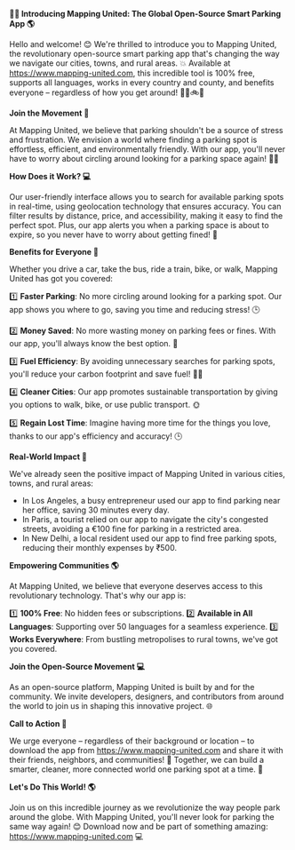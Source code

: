 **🚨💡 Introducing Mapping United: The Global Open-Source Smart Parking App 🌎**

Hello and welcome! 😊 We're thrilled to introduce you to Mapping United, the revolutionary open-source smart parking app that's changing the way we navigate our cities, towns, and rural areas. 💥 Available at https://www.mapping-united.com, this incredible tool is 100% free, supports all languages, works in every country and county, and benefits everyone – regardless of how you get around! 🚗🚌🚲👣

**Join the Movement 🌟**

At Mapping United, we believe that parking shouldn't be a source of stress and frustration. We envision a world where finding a parking spot is effortless, efficient, and environmentally friendly. With our app, you'll never have to worry about circling around looking for a parking space again! 🚗🔄

**How Does it Work? 💻**

Our user-friendly interface allows you to search for available parking spots in real-time, using geolocation technology that ensures accuracy. You can filter results by distance, price, and accessibility, making it easy to find the perfect spot. Plus, our app alerts you when a parking space is about to expire, so you never have to worry about getting fined! 🚫

**Benefits for Everyone 🌈**

Whether you drive a car, take the bus, ride a train, bike, or walk, Mapping United has got you covered:

1️⃣ **Faster Parking**: No more circling around looking for a parking spot. Our app shows you where to go, saving you time and reducing stress! 🕒

2️⃣ **Money Saved**: No more wasting money on parking fees or fines. With our app, you'll always know the best option. 💸

3️⃣ **Fuel Efficiency**: By avoiding unnecessary searches for parking spots, you'll reduce your carbon footprint and save fuel! 🚗🌿

4️⃣ **Cleaner Cities**: Our app promotes sustainable transportation by giving you options to walk, bike, or use public transport. 🌞

5️⃣ **Regain Lost Time**: Imagine having more time for the things you love, thanks to our app's efficiency and accuracy! 🕒

**Real-World Impact 💖**

We've already seen the positive impact of Mapping United in various cities, towns, and rural areas:

* In Los Angeles, a busy entrepreneur used our app to find parking near her office, saving 30 minutes every day.
* In Paris, a tourist relied on our app to navigate the city's congested streets, avoiding a €100 fine for parking in a restricted area.
* In New Delhi, a local resident used our app to find free parking spots, reducing their monthly expenses by ₹500.

**Empowering Communities 🌎**

At Mapping United, we believe that everyone deserves access to this revolutionary technology. That's why our app is:

1️⃣ **100% Free**: No hidden fees or subscriptions.
2️⃣ **Available in All Languages**: Supporting over 50 languages for a seamless experience.
3️⃣ **Works Everywhere**: From bustling metropolises to rural towns, we've got you covered.

**Join the Open-Source Movement 💻**

As an open-source platform, Mapping United is built by and for the community. We invite developers, designers, and contributors from around the world to join us in shaping this innovative project. 🌐

**Call to Action 📣**

We urge everyone – regardless of their background or location – to download the app from https://www.mapping-united.com and share it with their friends, neighbors, and communities! 🤩 Together, we can build a smarter, cleaner, more connected world one parking spot at a time. 🌈

**Let's Do This World! 🌎**

Join us on this incredible journey as we revolutionize the way people park around the globe. With Mapping United, you'll never look for parking the same way again! 😊 Download now and be part of something amazing: https://www.mapping-united.com 💻